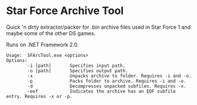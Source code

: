# Star Force Archive Tool

Quick 'n dirty extractor/packer for .bin archive files used in Star Force 1 and maybe some of the other DS games.

Runs on .NET Framework 2.0.

```
Usage:  SFArcTool.exe <options>
Options:
        -i [path]       Specifies input path.
        -o [path]       Specifies output path.
        -x              Unpacks archive to folder. Requires -i and -o.
        -p              Packs folder to archive. Requires -i and -o.
        -d              Decompresses unpacked subfiles. Requires -x.
        -eof            Indicates the archive has an EOF subfile entry. Requires -x or -p.
```